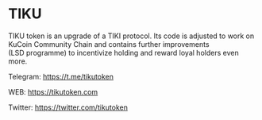 # TIKU
TIKU token is an upgrade of a TIKI protocol. Its code is adjusted to work on KuCoin Community Chain and contains further improvements (LSD programme) to incentivize holding and reward loyal holders even more.

Telegram: https://t.me/tikutoken

WEB: https://tikutoken.com

Twitter: https://twitter.com/tikutoken

